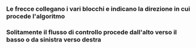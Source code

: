 <DefinitionBlock>

### Le <Alert strong>frecce</Alert> collegano i vari blocchi e indicano la <Alert>direzione</Alert> in cui procede l'algoritmo

</DefinitionBlock>

<NoteBlock class="mt-8">

### Solitamente il flusso di controllo procede dall'<Alert>alto verso il basso</Alert> o da <Alert>sinistra verso destra</Alert>

</NoteBlock>
